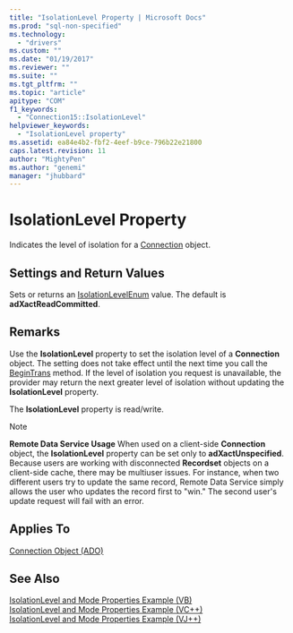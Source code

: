 ```yaml
---
title: "IsolationLevel Property | Microsoft Docs"
ms.prod: "sql-non-specified"
ms.technology:
  - "drivers"
ms.custom: ""
ms.date: "01/19/2017"
ms.reviewer: ""
ms.suite: ""
ms.tgt_pltfrm: ""
ms.topic: "article"
apitype: "COM"
f1_keywords: 
  - "Connection15::IsolationLevel"
helpviewer_keywords: 
  - "IsolationLevel property"
ms.assetid: ea84e4b2-fbf2-4eef-b9ce-796b22e21800
caps.latest.revision: 11
author: "MightyPen"
ms.author: "genemi"
manager: "jhubbard"
---
```

# IsolationLevel Property
Indicates the level of isolation for a [Connection](../../../ado/reference/ado-api/connection-object-ado.md) object.  
  
## Settings and Return Values  
 Sets or returns an [IsolationLevelEnum](../../../ado/reference/ado-api/isolationlevelenum.md) value. The default is **adXactReadCommitted**.  
  
## Remarks  
 Use the **IsolationLevel** property to set the isolation level of a **Connection** object. The setting does not take effect until the next time you call the [BeginTrans](../../../ado/reference/ado-api/begintrans-committrans-and-rollbacktrans-methods-ado.md) method. If the level of isolation you request is unavailable, the provider may return the next greater level of isolation without updating the **IsolationLevel** property.  
  
 The **IsolationLevel** property is read/write.  
  
> [!NOTE]
>  **Remote Data Service Usage** When used on a client-side **Connection** object, the **IsolationLevel** property can be set only to **adXactUnspecified**. Because users are working with disconnected **Recordset** objects on a client-side cache, there may be multiuser issues. For instance, when two different users try to update the same record, Remote Data Service simply allows the user who updates the record first to "win." The second user's update request will fail with an error.  
  
## Applies To  
 [Connection Object (ADO)](../../../ado/reference/ado-api/connection-object-ado.md)  
  
## See Also  
 [IsolationLevel and Mode Properties Example (VB)](../../../ado/reference/ado-api/isolationlevel-and-mode-properties-example-vb.md)   
 [IsolationLevel and Mode Properties Example (VC++)](../../../ado/reference/ado-api/isolationlevel-and-mode-properties-example-vc.md)   
 [IsolationLevel and Mode Properties Example (VJ++)](../../../ado/reference/ado-api/isolationlevel-and-mode-properties-example-vj.md)